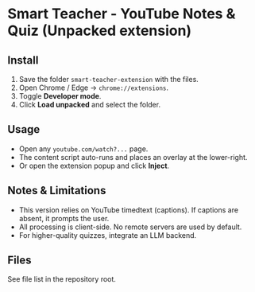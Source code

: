# Smart Teacher - YouTube Notes & Quiz (Unpacked extension)

## Install
1. Save the folder `smart-teacher-extension` with the files.
2. Open Chrome / Edge -> `chrome://extensions`.
3. Toggle **Developer mode**.
4. Click **Load unpacked** and select the folder.

## Usage
- Open any `youtube.com/watch?...` page.
- The content script auto-runs and places an overlay at the lower-right.
- Or open the extension popup and click **Inject**.

## Notes & Limitations
- This version relies on YouTube timedtext (captions). If captions are absent, it prompts the user.
- All processing is client-side. No remote servers are used by default.
- For higher-quality quizzes, integrate an LLM backend.

## Files
See file list in the repository root.

